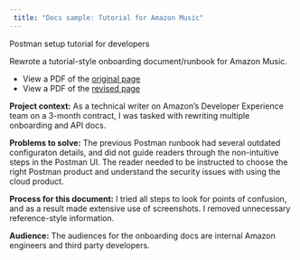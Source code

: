 ```yaml
---
 title: "Docs sample: Tutorial for Amazon Music"
---
```


Postman setup tutorial for developers

Rewrote a tutorial-style onboarding document/runbook for Amazon Music.

- View a PDF of the [original page](https://bennetthub500.github.io/personal/pdfs/OldAmazonPostmanDoc.pdf)
- View a PDF of the [revised page](https://bennetthub500.github.io/personal/pdfs/NewAmazonPostmanDoc.pdf)

**Project context:** As a technical writer on Amazon’s Developer Experience team on a 3-month contract, I was tasked with rewriting multiple onboarding and API docs.

**Problems to solve:** The previous Postman runbook had several outdated configuraton details, and did not guide readers through the non-intuitive steps in the Postman UI.  The reader needed to be instructed to choose the right Postman product and understand the security issues with using the cloud product.  

**Process for this document:**  I tried all steps to look for points of confusion, and as a result made extensive use of screenshots.  I removed unnecessary reference-style information.

**Audience:** The audiences for the onboarding docs are internal Amazon engineers and third party developers.

